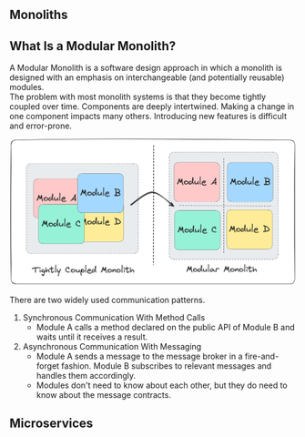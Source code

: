 ## Monoliths


## What Is a Modular Monolith?
A Modular Monolith is a software design approach in which a monolith is designed with an emphasis on interchangeable (and potentially reusable) modules.  
The problem with most monolith systems is that they become tightly coupled over time. Components are deeply intertwined. Making a change in one component impacts many others. Introducing new features is difficult and error-prone.

![Modular Monolith](Images/modular_monolith_diagram.png)

There are two widely used communication patterns.  
1. Synchronous Communication With Method Calls
   - Module A calls a method declared on the public API of Module B and waits until it receives a result.
2. Asynchronous Communication With Messaging
   - Module A sends a message to the message broker in a fire-and-forget fashion. Module B subscribes to relevant messages and handles them accordingly.
   - Modules don't need to know about each other, but they do need to know about the message contracts.



## Microservices